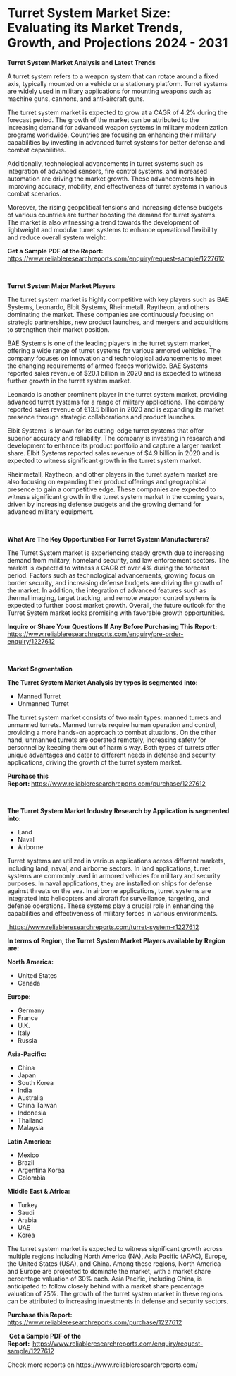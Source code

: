 <p><h1>Turret System Market Size: Evaluating its Market Trends, Growth, and Projections 2024 - 2031</h1></p><p><strong>Turret System Market Analysis and Latest Trends</strong></p>
<p><p>A turret system refers to a weapon system that can rotate around a fixed axis, typically mounted on a vehicle or a stationary platform. Turret systems are widely used in military applications for mounting weapons such as machine guns, cannons, and anti-aircraft guns.</p><p>The turret system market is expected to grow at a CAGR of 4.2% during the forecast period. The growth of the market can be attributed to the increasing demand for advanced weapon systems in military modernization programs worldwide. Countries are focusing on enhancing their military capabilities by investing in advanced turret systems for better defense and combat capabilities.</p><p>Additionally, technological advancements in turret systems such as integration of advanced sensors, fire control systems, and increased automation are driving the market growth. These advancements help in improving accuracy, mobility, and effectiveness of turret systems in various combat scenarios.</p><p>Moreover, the rising geopolitical tensions and increasing defense budgets of various countries are further boosting the demand for turret systems. The market is also witnessing a trend towards the development of lightweight and modular turret systems to enhance operational flexibility and reduce overall system weight.</p></p>
<p><strong>Get a Sample PDF of the Report:&nbsp;</strong> <a href="https://www.reliableresearchreports.com/enquiry/request-sample/1227612">https://www.reliableresearchreports.com/enquiry/request-sample/1227612</a></p>
<p>&nbsp;</p>
<p><strong>Turret System Major Market Players</strong></p>
<p><p>The turret system market is highly competitive with key players such as BAE Systems, Leonardo, Elbit Systems, Rheinmetall, Raytheon, and others dominating the market. These companies are continuously focusing on strategic partnerships, new product launches, and mergers and acquisitions to strengthen their market position.</p><p>BAE Systems is one of the leading players in the turret system market, offering a wide range of turret systems for various armored vehicles. The company focuses on innovation and technological advancements to meet the changing requirements of armed forces worldwide. BAE Systems reported sales revenue of $20.1 billion in 2020 and is expected to witness further growth in the turret system market.</p><p>Leonardo is another prominent player in the turret system market, providing advanced turret systems for a range of military applications. The company reported sales revenue of €13.5 billion in 2020 and is expanding its market presence through strategic collaborations and product launches.</p><p>Elbit Systems is known for its cutting-edge turret systems that offer superior accuracy and reliability. The company is investing in research and development to enhance its product portfolio and capture a larger market share. Elbit Systems reported sales revenue of $4.9 billion in 2020 and is expected to witness significant growth in the turret system market.</p><p>Rheinmetall, Raytheon, and other players in the turret system market are also focusing on expanding their product offerings and geographical presence to gain a competitive edge. These companies are expected to witness significant growth in the turret system market in the coming years, driven by increasing defense budgets and the growing demand for advanced military equipment.</p></p>
<p>&nbsp;</p>
<p><strong>What Are The Key Opportunities For Turret System Manufacturers?</strong></p>
<p><p>The Turret System market is experiencing steady growth due to increasing demand from military, homeland security, and law enforcement sectors. The market is expected to witness a CAGR of over 4% during the forecast period. Factors such as technological advancements, growing focus on border security, and increasing defense budgets are driving the growth of the market. In addition, the integration of advanced features such as thermal imaging, target tracking, and remote weapon control systems is expected to further boost market growth. Overall, the future outlook for the Turret System market looks promising with favorable growth opportunities.</p></p>
<p><strong>Inquire or Share Your Questions If Any Before Purchasing This Report:</strong> <a href="https://www.reliableresearchreports.com/enquiry/pre-order-enquiry/1227612">https://www.reliableresearchreports.com/enquiry/pre-order-enquiry/1227612</a></p>
<p>&nbsp;</p>
<p><strong>Market Segmentation</strong></p>
<p><strong>The Turret System Market Analysis by types is segmented into:</strong></p>
<p><ul><li>Manned Turret</li><li>Unmanned Turret</li></ul></p>
<p><p>The turret system market consists of two main types: manned turrets and unmanned turrets. Manned turrets require human operation and control, providing a more hands-on approach to combat situations. On the other hand, unmanned turrets are operated remotely, increasing safety for personnel by keeping them out of harm's way. Both types of turrets offer unique advantages and cater to different needs in defense and security applications, driving the growth of the turret system market.</p></p>
<p><strong>Purchase this Report:&nbsp;</strong><a href="https://www.reliableresearchreports.com/purchase/1227612">https://www.reliableresearchreports.com/purchase/1227612</a></p>
<p>&nbsp;</p>
<p><strong>The Turret System Market Industry Research by Application is segmented into:</strong></p>
<p><ul><li>Land</li><li>Naval</li><li>Airborne</li></ul></p>
<p><p>Turret systems are utilized in various applications across different markets, including land, naval, and airborne sectors. In land applications, turret systems are commonly used in armored vehicles for military and security purposes. In naval applications, they are installed on ships for defense against threats on the sea. In airborne applications, turret systems are integrated into helicopters and aircraft for surveillance, targeting, and defense operations. These systems play a crucial role in enhancing the capabilities and effectiveness of military forces in various environments.</p></p>
<p><a href="https://www.reliableresearchreports.com/turret-system-r1227612">&nbsp;https://www.reliableresearchreports.com/turret-system-r1227612</a></p>
<p><strong>In terms of Region, the Turret System Market Players available by Region are:</strong></p>
<p>
    <p> <strong> North America: </strong>
        <ul>
            <li>United States</li>
            <li>Canada</li>
        </ul>
        </p> 
    <p> <strong> Europe: </strong>
        <ul>
            <li>Germany</li>
            <li>France</li>
            <li>U.K.</li>
            <li>Italy</li>
            <li>Russia</li>
        </ul>
        </p> 
    <p> <strong> Asia-Pacific: </strong>
        <ul>
            <li>China</li>
            <li>Japan</li>
            <li>South Korea</li>
            <li>India</li>
            <li>Australia</li>
            <li>China Taiwan</li>
            <li>Indonesia</li>
            <li>Thailand</li>
            <li>Malaysia</li>
        </ul>
        </p> 
    <p> <strong> Latin America: </strong>
        <ul>
            <li>Mexico</li>
            <li>Brazil</li>
            <li>Argentina Korea</li>
            <li>Colombia</li>
        </ul>
        </p> 
    <p> <strong> Middle East & Africa: </strong>
        <ul>
            <li>Turkey</li>
            <li>Saudi</li>
            <li>Arabia</li>
            <li>UAE</li>
            <li>Korea</li>
        </ul>
    </p>
    </p>
<p><p>The turret system market is expected to witness significant growth across multiple regions including North America (NA), Asia Pacific (APAC), Europe, the United States (USA), and China. Among these regions, North America and Europe are projected to dominate the market, with a market share percentage valuation of 30% each. Asia Pacific, including China, is anticipated to follow closely behind with a market share percentage valuation of 25%. The growth of the turret system market in these regions can be attributed to increasing investments in defense and security sectors.</p></p>
<p><strong>Purchase this Report: </strong><a href="https://www.reliableresearchreports.com/purchase/1227612">https://www.reliableresearchreports.com/purchase/1227612</a></p>
<p>&nbsp;<strong>Get a Sample PDF of the Report:&nbsp;&nbsp;</strong><a href="https://www.reliableresearchreports.com/enquiry/request-sample/1227612">https://www.reliableresearchreports.com/enquiry/request-sample/1227612</a></p>
<p><strong></strong></p>
<p>Check more reports on https://www.reliableresearchreports.com/</p>